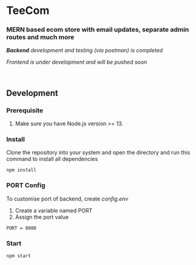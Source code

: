 # TeeCom

### MERN based ecom store with email updates, separate admin routes and much more 

<p><i><b>Backend</b> development and testing (via postman) is completed</i></p>
<p><i>Frontend is under development and will be pushed soon</i></p>

<br/>

## Development

### Prerequisite
1. Make sure you have Node.js version >= 13.

### Install
Clone the repository into your system and open the directory and run this command to install all dependencies
```
npm install
```
### PORT Config
To customise port of backend, create <i>config.env</i> 
1. Create a variable named PORT
2. Assign the port value
```
PORT = 8000
 ```
 
### Start

```
npm start
```

